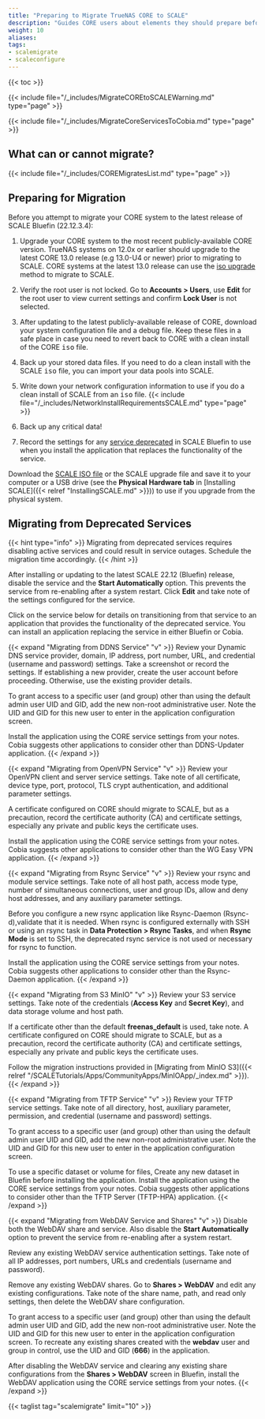 ```yaml
---
title: "Preparing to Migrate TrueNAS CORE to SCALE"
description: "Guides CORE users about elements they should prepare before beginning the one-way CORE to SCALE migration process."
weight: 10
aliases:
tags:
- scalemigrate
- scaleconfigure
---
```


{{< toc >}}

{{< include file="/_includes/MigrateCOREtoSCALEWarning.md" type="page" >}}

{{< include file="/_includes/MigrateCoreServicesToCobia.md" type="page" >}}

## What can or cannot migrate?

{{< include file="/_includes/COREMigratesList.md" type="page" >}}

## Preparing for Migration

Before you attempt to migrate your CORE system to the latest release of SCALE Bluefin (22.12.3.4):

1. Upgrade your CORE system to the most recent publicly-available CORE version.
   TrueNAS systems on 12.0x or earlier should upgrade to the latest CORE 13.0 release (e.g 13.0-U4 or newer) prior to migrating to SCALE.
   CORE systems at the latest 13.0 release can use the [iso upgrade](#migrating-using-an-iso-file-to-upgrade) method to migrate to SCALE.

2. Verify the root user is not locked.
   Go to **Accounts > Users**, use **Edit** for the root user to view current settings and confirm **Lock User** is not selected.

3. After updating to the latest publicly-available release of CORE, download your system configuration file and a debug file.
   Keep these files in a safe place in case you need to revert back to CORE with a clean install of the CORE <kbd>iso</kbd> file.

4. Back up your stored data files.
   If you need to do a clean install with the SCALE <kbd>iso</kbd> file, you can import your data pools into SCALE.

5. Write down your network configuration information to use if you do a clean install of SCALE from an <kbd>iso</kbd> file.
   {{< include file="/_includes/NetworkInstallRequirementsSCALE.md" type="page" >}}

6. Back up any critical data!

7. Record the settings for any [service deprecated](#migrating-from-deprecated-services) in SCALE Bluefin to use when you install the application that replaces the functionality of the service.
   
Download the [SCALE ISO file](https://www.truenas.com/download-tn-scale/) or the SCALE upgrade file and save it to your computer or a USB drive (see the **Physical Hardware tab** in [Installing SCALE]({{< relref "InstallingSCALE.md" >}})) to use if you upgrade from the physical system.

## Migrating from Deprecated Services

{{< hint type="info" >}}
Migrating from deprecated services requires disabling active services and could result in service outages.
Schedule the migration time accordingly.
{{< /hint >}}

After installing or updating to the latest SCALE 22.12 (Bluefin) release, disable the service and the **Start Automatically** option.
This prevents the service from re-enabling after a system restart.
Click **Edit** and take note of the settings configured for the service. 

Click on the service below for details on transitioning from that service to an application that provides the functionality of the deprecated service. 
You can install an application replacing the service in either Bluefin or Cobia.

{{< expand "Migrating from DDNS Service" "v" >}}
Review your Dynamic DNS service provider, domain, IP address, port number, URL, and credential (username and password) settings. Take a screenshot or record the settings. 
If establishing a new provider, create the user account before proceeding. Otherwise, use the existing provider details.

To grant access to a specific user (and group) other than using the default admin user UID and GID, add the new non-root administrative user. 
Note the UID and GID for this new user to enter in the application configuration screen.

Install the application using the CORE service settings from your notes. 
Cobia suggests other applications to consider other than DDNS-Updater application. 
{{< /expand >}}

{{< expand "Migrating from OpenVPN Service" "v" >}}
Review your OpenVPN client and server service settings. 
Take note of all certificate, device type, port, protocol, TLS crypt authentication, and additional parameter settings.

A certificate configured on CORE should migrate to SCALE, but as a precaution, record the certificate authority (CA) and certificate settings, especially any private and public keys the certificate uses.

Install the application using the CORE service settings from your notes.
Cobia suggests other applications to consider other than the WG Easy VPN application. 
{{< /expand >}}

{{< expand "Migrating from Rsync Service" "v" >}}
Review your rsync and module service settings. 
Take note of all host path, access mode type, number of simultaneous connections, user and group IDs, allow and deny host addresses, and any auxiliary parameter settings.

Before you configure a new rsync application like Rsync-Daemon (Rsync-d),validate that it is needed. 
When rsync is configured externally with SSH or using an rsync task in **Data Protection > Rsync Tasks**, and when **Rsync Mode** is set to SSH, the deprecated rsync service is not used or necessary for rsync to function.

Install the application using the CORE service settings from your notes.
Cobia suggests other applications to consider other than the Rsync-Daemon application. 
{{< /expand >}}

{{< expand "Migrating from S3 MinIO" "v" >}}
Review your S3 service settings.
Take note of the credentials (**Access Key** and **Secret Key**), and data storage volume and host path. 

If a certificate other than the default **freenas_default** is used, take note. 
A certificate configured on CORE should migrate to SCALE, but as a precaution, record the certificate authority (CA) and certificate settings, especially any private and public keys the certificate uses.

Follow the migration instructions provided in [Migrating from MinIO S3]({{< relref "/SCALETutorials/Apps/CommunityApps/MinIOApp/_index.md" >}}).
{{< /expand >}}

{{< expand "Migrating from TFTP Service" "v" >}}
Review your TFTP service settings. 
Take note of all directory, host, auxiliary parameter, permission, and credential (username and password) settings.

To grant access to a specific user (and group) other than using the default admin user UID and GID, add the new non-root administrative user. 
Note the UID and GID for this new user to enter in the application configuration screen.

To use a specific dataset or volume for files, Create any new dataset in Bluefin before installing the application.
Install the application using the CORE service settings from your notes.
Cobia suggests other applications to consider other than the TFTP Server (TFTP-HPA) application. 
{{< /expand >}}

{{< expand "Migrating from WebDAV Service and Shares" "v" >}}
Disable both the WebDAV share and service. Also disable the **Start Automatically** option to prevent the service from re-enabling after a system restart.

Review any existing WebDAV service authentication settings. 
Take note of all IP addresses, port numbers, URLs and credentials (username and password).

Remove any existing WebDAV shares. Go to **Shares > WebDAV** and edit any existing configurations. 
Take note of the share name, path, and read only settings, then delete the WebDAV share configuration.

To grant access to a specific user (and group) other than using the default admin user UID and GID, add the new non-root administrative user. 
Note the UID and GID for this new user to enter in the application configuration screen. 
To recreate any existing shares created with the **webdav** user and group in control, use the UID and GID (**666**) in the application.

After disabling the WebDAV service and clearing any existing share configurations from the **Shares > WebDAV** screen in Bluefin, install the WebDAV application using the CORE service settings from your notes. 
{{< /expand >}}

{{< taglist tag="scalemigrate" limit="10" >}}
